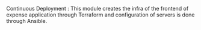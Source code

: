Continuous Deployment : This module creates the infra of the frontend of expense application through Terraform and configuration of servers is done through Ansible. 
